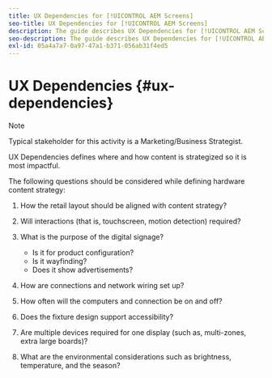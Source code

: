 ```yaml
---
title: UX Dependencies for [!UICONTROL AEM Screens]
seo-title: UX Dependencies for [!UICONTROL AEM Screens]
description: The guide describes UX Dependencies for [!UICONTROL AEM Screens]
seo-description: The guide describes UX Dependencies for [!UICONTROL AEM Screens]
exl-id: 05a4a7a7-0a97-47a1-b371-056ab31f4ed5
---
```

# UX Dependencies {#ux-dependencies}

>[!NOTE]
>
>Typical stakeholder for this activity is a Marketing/Business Strategist.

UX Dependencies defines where and how content is strategized so it is most impactful.

The following questions should be considered while defining hardware content strategy:

1. How the retail layout should be aligned with content strategy?

1. Will interactions (that is, touchscreen, motion detection) required?

1. What is the purpose of the digital signage?

   * Is it for product configuration?
   * Is it wayfinding?
   * Does it show advertisements?

1. How are connections and network wiring set up?

1. How often will the computers and connection be on and off?

1. Does the fixture design support accessibility?

1. Are multiple devices required for one display (such as, multi-zones, extra large boards)?

1. What are the environmental considerations such as brightness, temperature, and the season?
